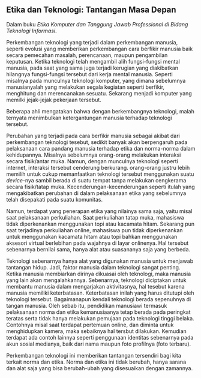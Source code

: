 ## Etika dan Teknologi: Tantangan Masa Depan

Dalam buku _Etika Komputer dan Tanggung Jawab Professional di Bidang Teknologi Informasi_.

Perkembangan teknologi yang terjadi dalam perkembangan manusia, seperti evolusi yang memberikan perkembangan cara berfikir manusia baik secara pemecahan masalah, perencanaan, maupun pengambilan keputusan. Ketika teknologi telah mengambil alih fungsi-fungsi mental manusia, pada saat yang sama juga terjadi kerugian yang diakibatkan hilangnya fungsi-fungsi tersebut dari kerja mental manusia. Seperti misalnya pada munculnya teknologi komputer, yang dimana sebelumnya manusianyalah yang melakukan segala kegiatan seperti berfikir, menghitung dan merencanakan sesuatu. Sekarang menjadi komputer yang memilki jejak-jejak pekerjaan tersebut. 

Beberapa ahli mengatakan bahwa dengan berkembangnya teknologi, malah ternyata menimbulkan ketergantungan manusia terhadap teknologi tersebut. 

Perubahan yang terjadi pada cara berfikir manusia sebagai akibat dari perkembangan teknologi tesebut, sedikit banyak akan berpengaruh pada pelaksanaan cara pandang manusia terhadap etika dan norma-norma dalam kehidupannya. Misalnya sebelumnya orang-orang melakukan interaksi secara fisik/antar muka. Namun, dengan munculnya teknologi seperti internet, interaksi tersebut cenderung berkurang. orang-orang justru lebih memilih untuk cukup memanfaatkan teknologi tersebut menggunakan suatu _device_-nya sambil berada di suatu tempat tanpa melakukan cengkerama secara fisik/tatap muka. Kecenderungan-kecenderungan seperti itulah yang mengakibatkan perubahan di dalam pelaksanaan etika yang sebelumnya telah disepakati pada suatu komunitas. 

Namun, terdapat yang penerapan etika yang nilainya sama saja, yaitu misal saat pelaksanaan perkuliahan. Saat perkuliahan tatap muka, mahasiswa tidak diperkenankan menggunakan topi atau kacamata hitam. Sekarang pun saat terjadinya perkuliahan online, mahasiswa pun tidak diperkenankan untuk menggunakan kacamata hitam atau topi bahkan menggunakan aksesori virtual berlebihan pada wajahnya di layar onlinenya. Hal tersebut sebenarnya bernilai sama, hanya alat atau suasananya saja yang berbeda. 

Teknologi sebenarnya hanya alat yang digunakan manusia untuk menjawab tantangan hidup. Jadi, faktor manusia dalam teknologi sangat penting. Ketika manusia membiarkan dirinya dikuasai oleh teknologi, maka manusia  yang lain akan mengalahkannya. Sebenarnya, teknologi diciptakan untuk membantu manusia dalam  mengarjakan aktivitasnya, hal tesebut karena manusia memiliki keterbatasan. Keterbatasan inilah yang harus ditutupi oleh teknologi tersebut. Bagaimanapun kendali teknologi berada sepenuhnya di tangan manusia. Oleh sebab itu, pendidikan manusiawi termasuk pelaksanaan norma dan etika kemanusiaanya tetap berada pada peringkat teratas serta tidak hanya melakukan pemujaan pada teknologi tinggi belaka. Contohnya misal saat terdapat pertemuan online, dan diminta untuk menghidupkan kamera, maka sebaiknya hal tersbut dilakukan. Kemudian terdapat ada contoh lainnya seperti penggunaan identitas sebenarnya pada akun sosial medianya, baik dari nama maupun foto profilnya (foto terbaru).

Perkembangan teknologi ini memberikan tantangan tersendiri bagi kita terkait norma dan etika. Norma dan etika ini tidak berubah, hanya sarana dan alat saja yang bisa berubah-ubah yang disesuaikan dengan zamannya.  
